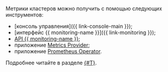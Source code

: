 Метрики кластеров можно получить с помощью следующих инструментов:

* [консоль управления]({{ link-console-main }});
* [интерфейс {{ monitoring-name }}]({{ link-monitoring }});
* [API {{ monitoring-name }}](../../monitoring/api-ref/authentication.md);
* приложение [Metrics Provider](/marketplace/products/yc/metric-provider);
* приложение [Prometheus Operator](/marketplace/products/yc/prometheus-operator).

Подробнее читайте в разделе [{#T}](../../managed-kubernetes/operations/kubernetes-cluster/kubernetes-cluster-get-stats.md). 
